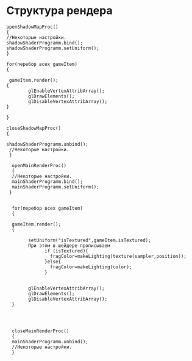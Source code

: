 # Структура рендера




    openShadowMapProc()  
    {
    //Некоторые настройки.
    shadowShaderProgramm.bind();
    shadowShaderProgramm.setUniform();
    }

    for(перебор всех gameItem)
    {

     gameItem.render();
    {
            glEnableVertexAttribArray();
            glDrawElements();
            glDisableVertexAttribArray();
    }

    }

    closeShadowMapProc()  
    {

    shadowShaderProgramm.unbind();
     //Некоторые настройки.
     }

      openMainRenderProc()  
      {
      //Некоторые настройки.
      mainShaderProgramm.bind();
      mainShaderProgramm.setUniform();
     }


      for(перебор всех gameItem)
      {

      gameItem.render();
      {
            
            setUniform("isTextured",gameItem.isTextured);
            При этом в шейдере прописываем
                  if (isTextured){
                    fragColor=makeLighting(texture(sampler,position));
                  }else{
                    fragColor=makeLighting(color);
                  }
            
            
            glEnableVertexAttribArray();
            glDrawElements();
            glDisableVertexAttribArray();
      }

  


      closeMainRenderProc()  
      {
      mainShaderProgramm.unbind();
      //Некоторые настройки.
      }
